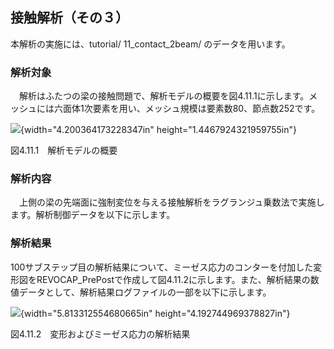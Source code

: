 ##  接触解析（その３）

本解析の実施には、tutorial/ 11\_contact\_2beam/ のデータを用います。

### 解析対象

　解析はふたつの梁の接触問題で、解析モデルの概要を図4.11.1に示します。メッシュには六面体1次要素を用い、メッシュ規模は要素数80、節点数252です。

![](media/image22.png){width="4.200364173228347in"
height="1.4467924321959755in"}

図4.11.1　解析モデルの概要

### 解析内容

　上側の梁の先端面に強制変位を与える接触解析をラグランジュ乗数法で実施します。解析制御データを以下に示します。

### 解析結果

100サブステップ目の解析結果について、ミーゼス応力のコンターを付加した変形図をREVOCAP\_PrePostで作成して図4.11.2に示します。また、解析結果の数値データとして、解析結果ログファイルの一部を以下に示します。

![](media/image23.png){width="5.813312554680665in"
height="4.192744969378827in"}

図4.11.2　変形およびミーゼス応力の解析結果
